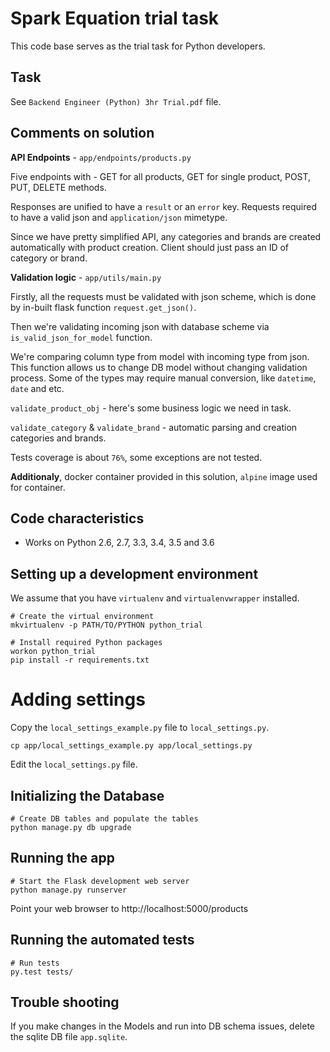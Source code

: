 # Spark Equation trial task

This code base serves as the trial task for Python developers.

## Task
See `Backend Engineer (Python) 3hr Trial.pdf` file.

## Comments on solution

**API Endpoints** - `app/endpoints/products.py`

Five endpoints with - GET for all products, GET for single product, POST, PUT, DELETE methods.

Responses are unified to have a `result` or an `error` key. Requests required to have a valid json and `application/json` mimetype.

Since we have pretty simplified API, any categories and brands are created automatically with product creation. Client should just pass an ID of category or brand.


**Validation logic** - `app/utils/main.py`

Firstly, all the requests must be validated with json scheme, which is done by in-built flask function `request.get_json()`.

Then we're validating incoming json with database scheme via `is_valid_json_for_model` function.

We're comparing column type from model with incoming type from json. This function allows us to change DB model without changing validation process. Some of the types may require manual conversion, like `datetime`, `date` and etc.


`validate_product_obj` - here's some business logic we need in task.

`validate_category` & `validate_brand` - automatic parsing and creation categories and brands.


Tests coverage is about `76%`, some exceptions are not tested.

**Additionaly**, docker container provided in this solution, `alpine` image used for container.


## Code characteristics

* Works on Python 2.6, 2.7, 3.3, 3.4, 3.5 and 3.6

## Setting up a development environment

We assume that you have `virtualenv` and `virtualenvwrapper` installed.

    # Create the virtual environment
    mkvirtualenv -p PATH/TO/PYTHON python_trial

    # Install required Python packages
    workon python_trial
    pip install -r requirements.txt


# Adding settings

Copy the `local_settings_example.py` file to `local_settings.py`.

    cp app/local_settings_example.py app/local_settings.py

Edit the `local_settings.py` file.


## Initializing the Database

    # Create DB tables and populate the tables
    python manage.py db upgrade


## Running the app

    # Start the Flask development web server
    python manage.py runserver

Point your web browser to http://localhost:5000/products


## Running the automated tests

    # Run tests
    py.test tests/


## Trouble shooting

If you make changes in the Models and run into DB schema issues, delete the sqlite DB file `app.sqlite`.
